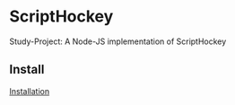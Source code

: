 # ScriptHockey
Study-Project: A Node-JS implementation of ScriptHockey

## Install
[Installation](INSTALL.md)
